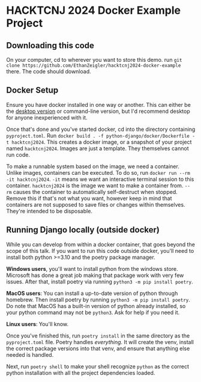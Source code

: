 # HACKTCNJ 2024 Docker Example Project

## Downloading this code
On your computer, cd to wherever you want to store this demo. run `git clone https://github.com/EthanZeigler/hacktcnj2024-docker-example` there. The code should download.

## Docker Setup
Ensure you have docker installed in one way or another. This can either be the
[desktop version](https://www.docker.com/products/docker-desktop/) or
command-line version, but I'd recommend desktop for anyone inexperienced with it.

Once that's done and you've started docker, cd into the directory containing `pyproject.toml`. Run `docker build . -f python-django/docker/Dockerfile -t hacktcnj2024`. This creates a docker image, or a snapshot of your project named `hacktcnj2024`. Images are just a template. They themselves cannot run code.

To make a runnable system based on the image, we need a container. Unlike images, containers can be executed. To do so, run `docker run --rm -it hacktcnj2024`. `-it` means we want an interactive terminal session to this container. `hacktcnj2024` is the image we want to make a container from. `--rm` causes the container to automatically self-destruct when stopped. Remove this if that's not what you want, however keep in mind that containers are not supposed to save files or changes within themselves. They're intended to be disposable.

## Running Django locally (outside docker)
While you can develop from within a docker container, that goes beyond the scope
of this talk. If you want to run this code outside docker, you'll need to
install both python >=3.10 and the poetry package manager.

**Windows users**, you'll want to install python from the windows store. Microsoft
has done a great job making that package work with very few issues. After that,
install poetry via running `python3 -m pip install poetry`.

**MacOS users**: You can install a up-to-date version of python through homebrew.
Then install poetry by running `python3 -m pip install poetry`. Do note that MacOS
has a built-in version of python already installed, so your python command
may not be `python3`. Ask for help if you need it.

**Linux users**: You'll know.


Once you've finished this, run `poetry install` in the same directory as
the `pyproject.toml` file. Poetry handles _everything_. It will create the venv,
install the correct package versions into that venv, and ensure that anything
else needed is handled.

Next, run `poetry shell` to make your shell recognize `python` as the correct python
installation with all the project dependencies loaded.


